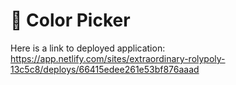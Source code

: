 # 🎨 Color Picker

Here is a link to deployed application:
https://app.netlify.com/sites/extraordinary-rolypoly-13c5c8/deploys/66415edee261e53bf876aaad
